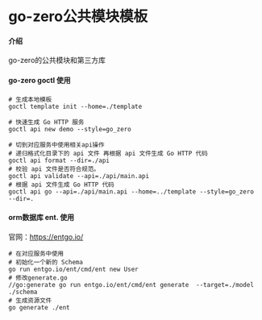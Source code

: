 # go-zero公共模块模板

#### 介绍
go-zero的公共模块和第三方库

#### go-zero goctl 使用
```
# 生成本地模板
goctl template init --home=./template
```

```
# 快速生成 Go HTTP 服务
goctl api new demo --style=go_zero
```

```
# 切到对应服务中使用相关api操作
# 递归格式化目录下的 api 文件 再根据 api 文件生成 Go HTTP 代码
goctl api format --dir=./api
# 校验 api 文件是否符合规范。
goctl api validate --api=./api/main.api
# 根据 api 文件生成 Go HTTP 代码
goctl api go --api=./api/main.api --home=../template --style=go_zero  --dir=.
```


#### orm数据库 ent. 使用
官网：https://entgo.io/
```
# 在对应服务中使用
# 初始化一个新的 Schema
go run entgo.io/ent/cmd/ent new User
# 修改generate.go
//go:generate go run entgo.io/ent/cmd/ent generate  --target=./model ./schema
# 生成资源文件
go generate ./ent
```